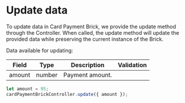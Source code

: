 # Update data

To update data in Card Payment Brick, we provide the update method through the Controller. When called, the update method will update the provided data while preserving the current instance of the Brick.

Data available for updating:

| Field | Type | Description | Validation |
| --- | --- | --- | --- |
| amount | number | Payment amount. |

```javascript
let amount = 95;
cardPaymentBrickController.update({ amount });
```